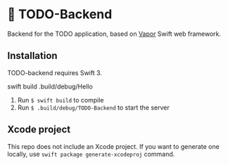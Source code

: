 # 📝 TODO-Backend
Backend for the TODO application, based on [Vapor](https://vapor.codes/) Swift web framework.

## Installation
TODO-backend requires Swift 3. 

swift build
.build/debug/Hello

1. Run `$ swift build` to compile 
2. Run `$ .build/debug/TODO-Backend` to start the server

## Xcode project
This repo does not include an Xcode project. If you want to generate one locally, use `swift package generate-xcodeproj` command.
